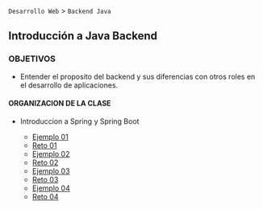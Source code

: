 
`Desarrollo Web` > `Backend Java`  

##  Introducción a Java Backend

### OBJETIVOS 

- Entender el proposito del backend y sus diferencias con otros roles en el desarrollo de aplicaciones.

#### ORGANIZACION DE LA CLASE 

- Introduccion a Spring y Spring Boot

	- [Ejemplo 01](Ejemplo-01)
	- [Reto 01](Reto-01)
	- [Ejemplo 02](Ejemplo-02)
	- [Reto 02](Reto-02)
	- [Ejemplo 03](Ejemplo-03)
	- [Reto 03](Reto-03)
	- [Ejemplo 04](Ejemplo-04)
	- [Reto 04](Reto-04)


